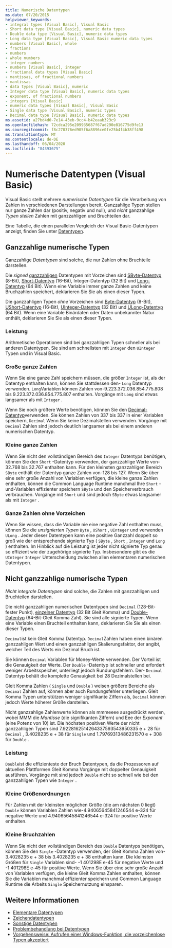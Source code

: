 ```yaml
---
title: Numerische Datentypen
ms.date: 07/20/2015
helpviewer_keywords:
- integral types [Visual Basic], Visual Basic
- Short data type [Visual Basic], numeric data types
- Double data type [Visual Basic], numeric data types
- Long data type [Visual Basic], Visual Basic numeric data types
- numbers [Visual Basic], whole
- fractions
- numbers
- whole numbers
- integer numbers
- numbers [Visual Basic], integer
- fractional data types [Visual Basic]
- mantissas, of fractional numbers
- mantissas
- data types [Visual Basic], numeric
- Integer data type [Visual Basic], numeric data types
- exponent, of fractional numbers
- integers [Visual Basic]
- numeric data types [Visual Basic], Visual Basic
- Single data type [Visual Basic], numeric types
- Decimal data type [Visual Basic], numeric data types
ms.assetid: a27bd4d0-7e14-43eb-9cc4-b42eaab323c9
ms.openlocfilehash: 72cdca295e209935687f67ad290e816775d9fe13
ms.sourcegitcommit: f8c270376ed905f6a8896ce0fe25b4f4b38ff498
ms.translationtype: MT
ms.contentlocale: de-DE
ms.lasthandoff: 06/04/2020
ms.locfileid: "84393675"
---
```

# <a name="numeric-data-types-visual-basic"></a>Numerische Datentypen (Visual Basic)
Visual Basic stellt mehrere *numerische Datentypen* für die Verarbeitung von Zahlen in verschiedenen Darstellungen bereit. Ganzzahlige Typen stellen nur ganze Zahlen dar (positiv, negativ und null), und *nicht* ganzzahlige *Typen stellen* Zahlen mit ganzzahligen und Bruchteilen dar.  
  
 Eine Tabelle, die einen parallelen Vergleich der Visual Basic-Datentypen anzeigt, finden Sie unter [Datentypen](../../../language-reference/data-types/index.md).  
  
## <a name="integral-numeric-types"></a>Ganzzahlige numerische Typen  
 Ganzzahlige *Datentypen* sind solche, die nur Zahlen ohne Bruchteile darstellen.  
  
 Die *signed* [ganzzahligen](../../../language-reference/data-types/integer-data-type.md) Datentypen mit Vorzeichen sind [SByte-Datentyp](../../../language-reference/data-types/sbyte-data-type.md) (8-Bit), [Short-Datentyp](../../../language-reference/data-types/short-data-type.md) (16-Bit), Integer-Datentyp (32 Bit) und [Long-Datentyp](../../../language-reference/data-types/long-data-type.md) (64 Bit). Wenn eine Variable immer ganze Zahlen und keine Bruchzahlen speichert, deklarieren Sie Sie als einen dieser Typen.  
  
 Die ganzzahligen Typen *ohne* Vorzeichen sind [Byte-Datentyp](../../../language-reference/data-types/byte-data-type.md) (8-Bit), [UShort-Datentyp](../../../language-reference/data-types/ushort-data-type.md) (16-Bit), [UInteger-Datentyp](../../../language-reference/data-types/uinteger-data-type.md) (32 Bit) und [ULong-Datentyp](../../../language-reference/data-types/ulong-data-type.md) (64 Bit). Wenn eine Variable Binärdaten oder Daten unbekannter Natur enthält, deklarieren Sie Sie als einen dieser Typen.  
  
### <a name="performance"></a>Leistung  
 Arithmetische Operationen sind bei ganzzahligen Typen schneller als bei anderen Datentypen. Sie sind am schnellsten mit `Integer` den `UInteger` Typen und in Visual Basic.  
  
### <a name="large-integers"></a>Große ganze Zahlen  
 Wenn Sie eine ganze Zahl speichern müssen, die größer `Integer` ist, als der Datentyp enthalten kann, können Sie stattdessen den- `Long` Datentyp verwenden. `Long`Variablen können Zahlen von-9.223.372.036.854.775.808 bis 9.223.372.036.854.775.807 enthalten. Vorgänge mit `Long` sind etwas langsamer als mit `Integer` .  
  
 Wenn Sie noch größere Werte benötigen, können Sie den [Decimal-Datentyp](../../../language-reference/data-types/decimal-data-type.md)verwenden. Sie können Zahlen von 337 bis 337 in einer Variablen speichern, `Decimal` Wenn Sie keine Dezimalstellen verwenden. Vorgänge mit `Decimal` Zahlen sind jedoch deutlich langsamer als bei einem anderen numerischen Datentyp.  
  
### <a name="small-integers"></a>Kleine ganze Zahlen  
 Wenn Sie nicht den vollständigen Bereich des `Integer` Datentyps benötigen, können Sie den `Short` -Datentyp verwenden, der ganzzahlige Werte von-32.768 bis 32.767 enthalten kann. Für den kleinsten ganzzahligen Bereich `SByte` enthält der Datentyp ganze Zahlen von-128 bis 127. Wenn Sie über eine sehr große Anzahl von Variablen verfügen, die kleine ganze Zahlen enthalten, können die Common Language Runtime manchmal Ihre `Short` -und-Variablen effizienter speichern `SByte` und den Speicherverbrauch verbrauchen. Vorgänge mit `Short` und sind jedoch `SByte` etwas langsamer als mit `Integer` .  
  
### <a name="unsigned-integers"></a>Ganze Zahlen ohne Vorzeichen  
 Wenn Sie wissen, dass die Variable nie eine negative Zahl enthalten muss, können Sie die *unsignierten Typen* `Byte` , `UShort` , `UInteger` und verwenden `ULong` . Jeder dieser Datentypen kann eine positive Ganzzahl doppelt so groß wie der entsprechende signierte Typ ( `SByte` , `Short` , `Integer` und `Long` ) enthalten. Im Hinblick auf die Leistung ist jeder nicht signierte Typ genau so effizient wie der zugehörige signierte Typ. Insbesondere gibt es die `UInteger` `Integer` Unterscheidung zwischen allen elementaren numerischen Datentypen.  
  
## <a name="nonintegral-numeric-types"></a>Nicht ganzzahlige numerische Typen  
 *Nicht integrale Datentypen* sind solche, die Zahlen mit ganzzahligen und Bruchteilen darstellen.  
  
 Die nicht ganzzahligen numerischen Datentypen sind `Decimal` (128-Bit-fester Punkt), [einzelner Datentyp](../../../language-reference/data-types/single-data-type.md) (32 Bit Gleit Komma) und [Double-Datentyp](../../../language-reference/data-types/double-data-type.md) (64-Bit-Gleit Komma Zahl). Sie sind alle signierte Typen. Wenn eine Variable einen Bruchteil enthalten kann, deklarieren Sie Sie als einen dieser Typen.  
  
 `Decimal`ist kein Gleit Komma Datentyp. `Decimal`Zahlen haben einen binären ganzzahligen Wert und einen ganzzahligen Skalierungsfaktor, der angibt, welcher Teil des Werts ein Dezimal Bruch ist.  
  
 Sie können `Decimal` Variablen für Money-Werte verwenden. Der Vorteil ist die Genauigkeit der Werte. Der `Double` -Datentyp ist schneller und erfordert weniger Arbeitsspeicher, unterliegt jedoch Rundungsfehlern. Der- `Decimal` Datentyp behält die komplette Genauigkeit bei 28 Dezimalstellen bei.  
  
 Gleit Komma Zahlen ( `Single` und `Double` ) weisen größere Bereiche als `Decimal` Zahlen auf, können aber auch Rundungsfehler unterliegen. Gleit Komma Typen unterstützen weniger signifikante Ziffern als, `Decimal` können jedoch Werte höherer Größe darstellen.  
  
 Nicht ganzzahlige Zahlenwerte können als mmmeeee ausgedrückt werden, wobei MMM die *Mantisse* (die signifikanten Ziffern) und Eee der *Exponent* (eine Potenz von 10) ist. Die höchsten positiven Werte der nicht ganzzahligen Typen sind 7.9228162514264337593543950335 e + 28 für `Decimal` , 3.4028235 e + 38 für `Single` und 1.79769313486231570 e + 308 für `Double` .  
  
### <a name="performance"></a>Leistung  
 `Double`ist die effizienteste der Bruch Datentypen, da die Prozessoren auf aktuellen Plattformen Gleit Komma Vorgänge mit doppelter Genauigkeit ausführen. Vorgänge mit sind jedoch `Double` nicht so schnell wie bei den ganzzahligen Typen wie `Integer` .  
  
### <a name="small-magnitudes"></a>Kleine Größenordnungen  
 Für Zahlen mit der kleinsten möglichen Größe (die am nächsten 0 liegt) `Double` können Variablen Zahlen wie-4.94065645841246544 e-324 für negative Werte und 4.94065645841246544 e-324 für positive Werte enthalten.  
  
### <a name="small-fractional-numbers"></a>Kleine Bruchzahlen  
 Wenn Sie nicht den vollständigen Bereich des `Double` Datentyps benötigen, können Sie den `Single` -Datentyp verwenden, der Gleit Komma Zahlen von-3.4028235 e + 38 bis 3.4028235 e + 38 enthalten kann. Die kleinsten Größen für `Single` Variablen sind- -1 401298E e-45 für negative Werte und -1 401298E e-45 für positive Werte. Wenn Sie über eine sehr große Anzahl von Variablen verfügen, die kleine Gleit Komma Zahlen enthalten, können Sie die Variablen manchmal effizienter speichern und Common Language Runtime die Arbeits `Single` Speichernutzung einsparen.  
  
## <a name="see-also"></a>Weitere Informationen

- [Elementare Datentypen](elementary-data-types.md)
- [Zeichendatentypen](character-data-types.md)
- [Sonstige Datentypen](miscellaneous-data-types.md)
- [Problembehandlung bei Datentypen](troubleshooting-data-types.md)
- [Vorgehensweise: Aufrufen einer Windows-Funktion, die vorzeichenlose Typen akzeptiert](../../com-interop/how-to-call-a-windows-function-that-takes-unsigned-types.md)
